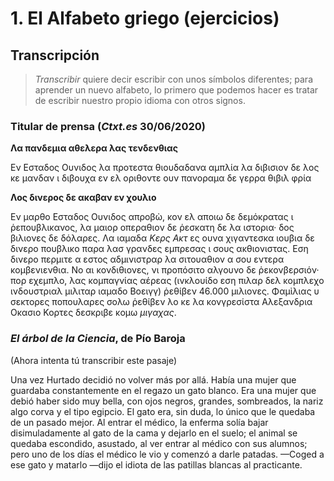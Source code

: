 # 1. El Alfabeto griego (ejercicios)

## Transcripción

> *Transcribir* quiere decir escribir con unos símbolos diferentes; para aprender un nuevo alfabeto, lo primero que podemos hacer es tratar de escribir nuestro propio idioma con otros signos.

### Titular de prensa (*Ctxt.es* 30/06/2020)

**Λα πανδεμια αθελερα λας τενδενθιας**

Εν Εσταδος Ουνιδος λα προτεστα θιουδαδανα αμπλία λα διβισιον δε λος κε μανδαν ι διβουχα εν ελ οριθοντε ουν πανοραμα δε γερρα θιβιλ φρία



**Λος δινερος δε ακαβαν εν χουλιο**

Εν μαρθο Εσταδος Ουνιδος απροβὼ, κον ελ αποιω δε δεμόκρατας ι ῥεπουβλικανος, λα μαιορ οπεραθιον δε ῥεσκατη δε λα ιστορια· δος βιλιονες δε δόλαρες. Λα ιαμαδα *Κερς Ακτ* ες ουνα χιγαντεσκα ιουβια δε δινερο πουβλικο παρα λασ γρανδες εμπρεσας ι σους ακθιονιστας. Εση δινερο περμιτε α εστος αδμινιστραρ λα σιτουαθιον α σου εντερα κομβενιενθια. Νο αι κονδιθιονες, νι προπόσιτο αλγουνο δε ῥεκονβερσιόν· πορ εχεμπλο, λας κομπαγνίας αέρεας (ινκλουίδο εση πιλαρ δελ κομπλεχο ινδουστριαλ μιλιταρ ιαμαδο Βοειγγ) ῥεθίβεν 46.000 μιλιονες. Φαμὶλιας υ σεκτορες ποπουλαρες σολω ῥεθίβεν λο κε λα κονγρεσίστα Αλεξανδρια Οκασιο Κορτες δεσκριβε κομω *μιγαχας*.

### *El árbol de la Ciencia*, de Pío Baroja

(Ahora intenta tú transcribir este pasaje)

Una vez Hurtado decidió no volver más por allá. Había una mujer que guardaba constantemente en el regazo un gato blanco. Era una mujer que debió haber sido muy bella, con ojos negros, grandes, sombreados, la nariz algo corva y el tipo egipcio. El gato era, sin duda, lo único que le quedaba de un pasado mejor. Al entrar el médico, la enferma solía bajar disimuladamente al gato de la cama y dejarlo en el suelo; el animal se quedaba escondido, asustado, al ver entrar al médico con sus alumnos; pero uno de los días el médico le vio y comenzó a darle patadas. —Coged a ese gato y matarlo —dijo el idiota de las patillas blancas al practicante.